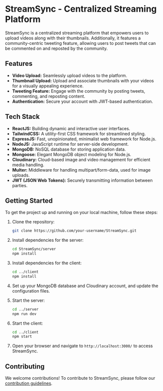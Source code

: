 # StreamSync - Centralized Streaming Platform

StreamSync is a centralized streaming platform that empowers users to upload videos along with their thumbnails. Additionally, it features a community-centric tweeting feature, allowing users to post tweets that can be commented on and reposted by the community.

## Features

- **Video Upload:** Seamlessly upload videos to the platform.
- **Thumbnail Upload:** Upload and associate thumbnails with your videos for a visually appealing experience.
- **Tweeting Feature:** Engage with the community by posting tweets, commenting, and reposting content.
- **Authentication:** Secure your account with JWT-based authentication.

## Tech Stack

- **ReactJS:** Building dynamic and interactive user interfaces.
- **TailwindCSS:** A utility-first CSS framework for streamlined styling.
- **ExpressJS:** Fast, unopinionated, minimalist web framework for Node.js.
- **NodeJS:** JavaScript runtime for server-side development.
- **MongoDB:** NoSQL database for storing application data.
- **Mongoose:** Elegant MongoDB object modeling for Node.js.
- **Cloudinary:** Cloud-based image and video management for efficient media handling.
- **Multer:** Middleware for handling multipart/form-data, used for image uploads.
- **JWT (JSON Web Tokens):** Securely transmitting information between parties.

## Getting Started

To get the project up and running on your local machine, follow these steps:

1. Clone the repository:

   ```bash
   git clone https://github.com/your-username/StreamSync.git
   ```

2. Install dependencies for the server:

   ```bash
   cd StreamSync/server
   npm install
   ```

3. Install dependencies for the client:

   ```bash
   cd ../client
   npm install
   ```

4. Set up your MongoDB database and Cloudinary account, and update the configuration files.

5. Start the server:

   ```bash
   cd ../server
   npm run dev
   ```

6. Start the client:

   ```bash
   cd ../client
   npm start
   ```

7. Open your browser and navigate to `http://localhost:3000/` to access StreamSync.

## Contributing

We welcome contributions! To contribute to StreamSync, please follow our [contribution guidelines](CONTRIBUTING.md).
